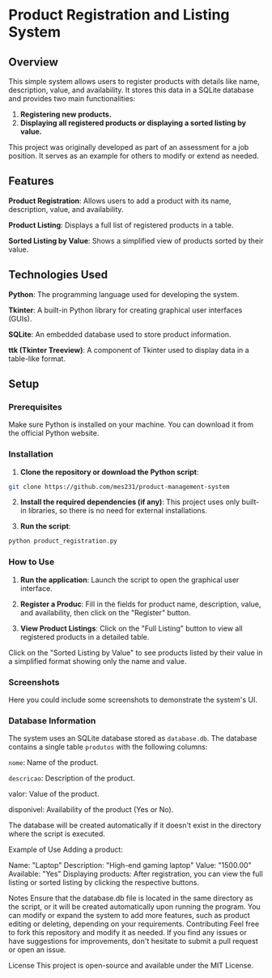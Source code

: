 # Product Registration and Listing System
## Overview
This simple system allows users to register products with details like name, description, value, and availability. It stores this data in a SQLite database and provides two main functionalities:

1. **Registering new products.**
2. **Displaying all registered products or displaying a sorted listing by value.**

This project was originally developed as part of an assessment for a job position. It serves as an example for others to modify or extend as needed.

## Features
**Product Registration**: Allows users to add a product with its name, description, value, and availability.

**Product Listing**: Displays a full list of registered products in a table.

**Sorted Listing by Value**: Shows a simplified view of products sorted by their value.

## Technologies Used
**Python**: The programming language used for developing the system.

**Tkinter**: A built-in Python library for creating graphical user interfaces (GUIs).

**SQLite**: An embedded database used to store product information.

**ttk (Tkinter Treeview)**: A component of Tkinter used to display data in a table-like format.

## Setup
### Prerequisites
Make sure Python is installed on your machine. You can download it from the official Python website.

### Installation
1. **Clone the repository or download the Python script**:

  ```bash
  git clone https://github.com/mes231/product-management-system
```
2. **Install the required dependencies (if any)**: This project uses only built-in libraries, so there is no need for external installations.

3. **Run the script**:
  ```bash
  python product_registration.py
```
### How to Use
1. **Run the application**: Launch the script to open the graphical user interface.

2. **Register a Produc**: Fill in the fields for product name, description, value, and availability, then click on the "Register" button.
3. **View Product Listings**:
  Click on the "Full Listing" button to view all registered products in a detailed table.

  Click on the "Sorted Listing by Value" to see products listed by their value in a simplified format showing only the name and value.
  
### Screenshots
  Here you could include some screenshots to demonstrate the system's UI.

### Database Information
The system uses an SQLite database stored as ```database.db```. The database contains a single table ```produtos``` with the following columns:

  ```nome```: Name of the product.

  ````descricao````: Description of the product.
  
  valor: Value of the product.
  
  disponivel: Availability of the product (Yes or No).
  
The database will be created automatically if it doesn't exist in the directory where the script is executed.

Example of Use
Adding a product:

Name: "Laptop"
Description: "High-end gaming laptop"
Value: "1500.00"
Available: "Yes"
Displaying products: After registration, you can view the full listing or sorted listing by clicking the respective buttons.

Notes
Ensure that the database.db file is located in the same directory as the script, or it will be created automatically upon running the program.
You can modify or expand the system to add more features, such as product editing or deleting, depending on your requirements.
Contributing
Feel free to fork this repository and modify it as needed. If you find any issues or have suggestions for improvements, don't hesitate to submit a pull request or open an issue.

License
This project is open-source and available under the MIT License.
